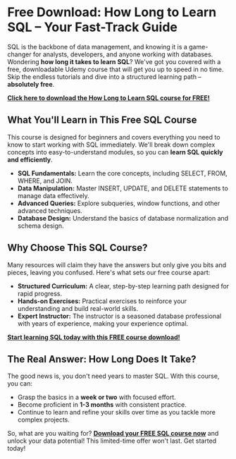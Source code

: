 # Free Download: How Long to Learn SQL – Your Fast-Track Guide

SQL is the backbone of data management, and knowing it is a game-changer for analysts, developers, and anyone working with databases. Wondering **how long it takes to learn SQL**? We've got you covered with a free, downloadable Udemy course that will get you up to speed in no time. Skip the endless tutorials and dive into a structured learning path – **absolutely free**.

[**Click here to download the How Long to Learn SQL course for FREE!**](https://udemywork.com/how-long-to-learn-sql)

## What You'll Learn in This Free SQL Course

This course is designed for beginners and covers everything you need to know to start working with SQL immediately. We'll break down complex concepts into easy-to-understand modules, so you can **learn SQL quickly and efficiently**.

*   **SQL Fundamentals:** Learn the core concepts, including SELECT, FROM, WHERE, and JOIN.
*   **Data Manipulation:** Master INSERT, UPDATE, and DELETE statements to manage data effectively.
*   **Advanced Queries:** Explore subqueries, window functions, and other advanced techniques.
*   **Database Design:** Understand the basics of database normalization and schema design.

## Why Choose This SQL Course?

Many resources will claim they have the answers but only give you bits and pieces, leaving you confused. Here's what sets our free course apart:

*   **Structured Curriculum:** A clear, step-by-step learning path designed for rapid progress.
*   **Hands-on Exercises:** Practical exercises to reinforce your understanding and build real-world skills.
*   **Expert Instructor:** The instructor is a seasoned database professional with years of experience, making your experience optimal.

[**Start learning SQL today with this FREE course download!**](https://udemywork.com/how-long-to-learn-sql)

## The Real Answer: How Long Does It Take?

The good news is, you don't need years to master SQL. With this course, you can:

*   Grasp the basics in a **week or two** with focused effort.
*   Become proficient in **1-3 months** with consistent practice.
*   Continue to learn and refine your skills over time as you tackle more complex projects.

So, what are you waiting for? **[Download your FREE SQL course now](https://udemywork.com/how-long-to-learn-sql)** and unlock your data potential! This limited-time offer won't last. Get started today!
